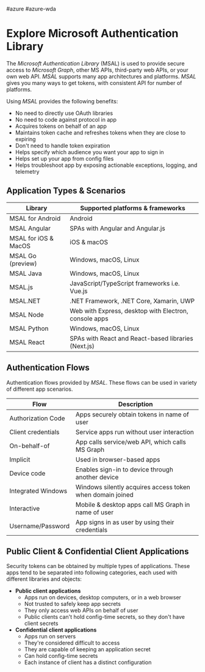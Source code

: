 #azure #azure-wda

# Explore Microsoft Authentication Library
The *Microsoft Authentication Library* (MSAL) is used to provide secure access to *Microsoft Graph*, other MS APIs, third-party web APIs, or your own web API.
*MSAL* supports many app architectures and platforms.
*MSAL* gives you many ways to get tokens, with consistent API for number of platforms.

Using *MSAL* provides the following benefits:
- No need to directly use OAuth libraries
- No need to code against protocol in app
- Acquires tokens on behalf of an app
- Maintains token cache and refreshes tokens when they are close to expiring
- Don't need to handle token expiration
- Helps specify which audience you want your app to sign in
- Helps set up your app from config files
- Helps troubleshoot app by exposing actionable exceptions, logging, and telemetry

## Application Types & Scenarios
| Library              | Supported platforms & frameworks                      |
| -------------------- | ----------------------------------------------------- |
| MSAL for Android     | Android                                               |
| MSAL Angular         | SPAs with Angular and Angular.js                      |
| MSAL for iOS & MacOS | iOS & macOS                                           |
| MSAL Go (preview)    | Windows, macOS, Linux                                 |
| MSAL Java            | Windows, macOS, Linux                                 |
| MSAL.js              | JavaScript/TypeScript frameworks i.e. Vue.js          |
| MSAL.NET             | .NET Framework, .NET Core, Xamarin, UWP               |
| MSAL Node            | Web with Express, desktop with Electron, console apps |
| MSAL Python          | Windows, macOS, Linux                                 |
| MSAL React           | SPAs with React and React-based libraries (Next.js)   | 

## Authentication Flows
Authentication flows provided by *MSAL*.
These flows can be used in variety of different app scenarios.

| Flow               | Description                                               |
| ------------------ | --------------------------------------------------------- |
| Authorization Code | Apps securely obtain tokens in name of user               |
| Client credentials | Service apps run without user interaction                 |
| On-behalf-of       | App calls service/web API, which calls MS Graph           |
| Implicit           | Used in browser-based apps                                |
| Device code        | Enables sign-in to device through another device          |
| Integrated Windows | Windows silently acquires access token when domain joined |
| Interactive        | Mobile & desktop apps call MS Graph in name of user       |
| Username/Password  | App signs in as user by using their credentials           | 

## Public Client & Confidential Client Applications
Security tokens can be obtained by multiple types of applications.
These apps tend to be separated into following categories, each used with different libraries and objects:
- **Public client applications**
	- Apps run on devices, desktop computers, or in a web browser
	- Not trusted to safely keep app secrets
	- They only access web APIs on behalf of user
	- Public clients can't hold config-time secrets, so they don't have client secrets
- **Confidential client applications**
	- Apps run on servers
	- They're considered difficult to access
	- They are capable of keeping an application secret
	- Can hold config-time secrets
	- Each instance of client has a distinct configuration
